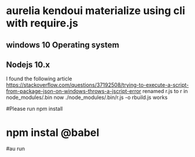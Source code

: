 # aurelia kendoui materialize using cli with require.js
## windows 10 Operating system
## Nodejs 10.x
I found the following article 
https://stackoverflow.com/questions/37192508/trying-to-execute-a-script-from-package-json-on-windows-throws-a-jscript-error
renamed r.js to r in node_modules/.bin
now ./node_modules/.bin/r.js -o rbuild.js works


#Please run npm install
# npm instal @babel 
#au run
